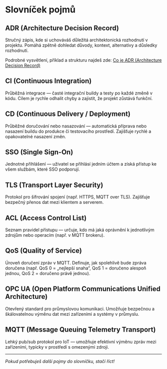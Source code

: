 
# Slovníček pojmů



## ADR (Architecture Decision Record)
Stručný zápis, kde si uchováváš důležitá architektonická rozhodnutí v projektu. Pomáhá zpětně dohledat důvody, kontext, alternativy a důsledky rozhodnutí.

Podrobné vysvětlení, příklad a strukturu najdeš zde: [Co je ADR (Architecture Decision Record)](adr-vysvetleni.md)

## CI (Continuous Integration)
Průběžná integrace — časté integrační buildy a testy po každé změně v kódu. Cílem je rychle odhalit chyby a zajistit, že projekt zůstává funkční.

## CD (Continuous Delivery / Deployment)
Průběžné doručování nebo nasazování — automatická příprava nebo nasazení buildu do produkce či testovacího prostředí. Zajišťuje rychlé a opakovatelné nasazení změn.

## SSO (Single Sign-On)
Jednotné přihlášení — uživatel se přihlásí jedním účtem a získá přístup ke všem službám, které SSO podporují.

## TLS (Transport Layer Security)
Protokol pro šifrování spojení (např. HTTPS, MQTT over TLS). Zajišťuje bezpečný přenos dat mezi klientem a serverem.

## ACL (Access Control List)
Seznam pravidel přístupu — určuje, kdo má jaká oprávnění k jednotlivým zdrojům nebo operacím (např. v MQTT brokeru).

## QoS (Quality of Service)
Úroveň doručení zpráv v MQTT. Definuje, jak spolehlivě bude zpráva doručena (např. QoS 0 = „nejlepší snaha“, QoS 1 = doručeno alespoň jednou, QoS 2 = doručeno právě jednou).

## OPC UA (Open Platform Communications Unified Architecture)
Otevřený standard pro průmyslovou komunikaci. Umožňuje bezpečnou a škálovatelnou výměnu dat mezi zařízeními a systémy v průmyslu.

## MQTT (Message Queuing Telemetry Transport)
Lehký pub/sub protokol pro IoT — umožňuje efektivní výměnu zpráv mezi zařízeními, typicky v prostředí s omezenými zdroji.

---

*Pokud potřebuješ další pojmy do slovníčku, stačí říct!*

